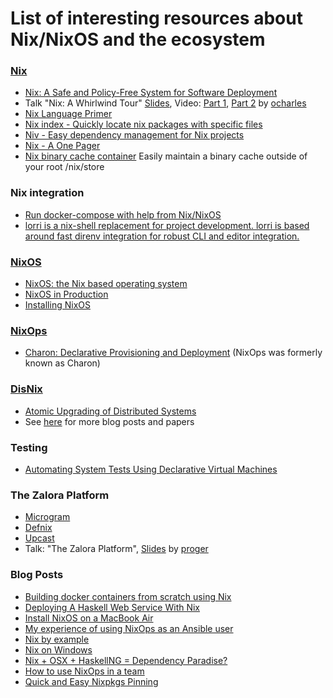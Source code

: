 # List of interesting resources about Nix/NixOS and the ecosystem

### [Nix](http://nixos.org/nix/about.html)
* [Nix: A Safe and Policy-Free System for Software Deployment](http://nixos.org/~eelco/pubs/nspfssd-lisa2004-final.pdf)
* Talk "Nix: A Whirlwind Tour" [Slides](https://ocharles.org.uk/nix-a-whirlwind-tour.pdf),
  Video: [Part 1](https://www.youtube.com/watch?v=pxRSgjPyvqQ), [Part 2](https://www.youtube.com/watch?v=0JKdPu9S-To)
  by [ocharles](https://github.com/ocharles)
* [Nix Language Primer](http://www.binaryphile.com/nix/2018/07/22/nix-language-primer.html)
* [Nix index - Quickly locate nix packages with specific files](https://github.com/bennofs/nix-index)
* [Niv - Easy dependency management for Nix projects](https://github.com/nmattia/niv)
* [Nix - A One Pager](https://github.com/tazjin/nix-1p/blob/master/README.md)
* [Nix binary cache container](https://github.com/chrissound/nix-binary-cache-proxy) Easily maintain a binary cache outside of your root /nix/store

### Nix integration
* [Run docker-compose with help from Nix/NixOS](https://github.com/hercules-ci/arion)
* [lorri is a nix-shell replacement for project development. lorri is based around fast direnv integration for robust CLI and editor integration.](https://github.com/target/lorri)

### [NixOS](http://nixos.org/nixos/about.html)
* [NixOS: the Nix based operating system](http://nixos.org/docs/SCR-2005-091.pdf)
* [NixOS in Production](http://www.haskellforall.com/2018/08/nixos-in-production.html)
* [Installing NixOS](https://qfpl.io/posts/installing-nixos/)

### [NixOps](http://nixos.org/nixops/)
* [Charon: Declarative Provisioning and Deployment](http://nixos.org/~eelco/pubs/charon-releng2013-final.pdf) (NixOps was formerly known as Charon)

### [DisNix](http://nixos.org/disnix/)
* [Atomic Upgrading of Distributed Systems](http://nixos.org/~eelco/pubs/atomic-hotswup2008-final.pdf)
* See [here](https://nixos.org/disnix/docs.html) for more blog posts and papers

### Testing
* [Automating System Tests Using Declarative Virtual Machines](http://nixos.org/~eelco/pubs/decvms-issre2010-final.pdf)

### The Zalora Platform
* [Microgram](https://github.com/zalora/microgram)
* [Defnix](https://github.com/zalora/defnix)
* [Upcast](https://github.com/zalora/upcast)
* Talk: "The Zalora Platform", [Slides](https://speakerdeck.com/proger/the-zalora-platform) by [proger](https://github.com/proger)

### Blog Posts

* [Building docker containers from scratch using Nix](http://datakurre.pandala.org/2015/07/building-docker-containers-from-scratch.html)
* [Deploying A Haskell Web Service With Nix](http://jezenthomas.com/deploying-a-haskell-web-service-with-nix/)
* [Install NixOS on a MacBook Air](https://robots.thoughtbot.com/install-linux-on-a-macbook-air)
* [My experience of using NixOps as an Ansible user](https://blog.wearewizards.io/my-experience-of-using-nixops-as-an-ansible-user)
* [Nix by example](https://medium.com/@MrJamesFisher/nix-by-example-a0063a1a4c55)
* [Nix on Windows](http://ternaris.com/lab/nix-on-windows.html)
* [Nix + OSX + HaskellNG = Dependency Paradise?](https://iilab.org/news/2015-03-27-nix-osx-haskellng-hakyll.html)
* [How to use NixOps in a team](https://blog.wearewizards.io/how-to-use-nixops-in-a-team)
* [Quick and Easy Nixpkgs Pinning](https://vaibhavsagar.com/blog/2018/05/27/quick-easy-nixpkgs-pinning/)
